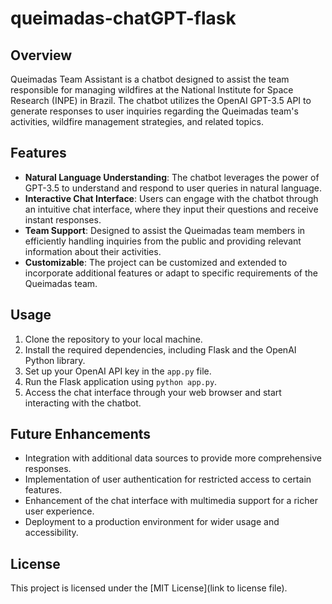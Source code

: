 # queimadas-chatGPT-flask

## Overview
Queimadas Team Assistant is a chatbot designed to assist the team responsible for managing wildfires at the National Institute for Space Research (INPE) in Brazil. The chatbot utilizes the OpenAI GPT-3.5 API to generate responses to user inquiries regarding the Queimadas team's activities, wildfire management strategies, and related topics.

## Features
- **Natural Language Understanding**: The chatbot leverages the power of GPT-3.5 to understand and respond to user queries in natural language.
- **Interactive Chat Interface**: Users can engage with the chatbot through an intuitive chat interface, where they input their questions and receive instant responses.
- **Team Support**: Designed to assist the Queimadas team members in efficiently handling inquiries from the public and providing relevant information about their activities.
- **Customizable**: The project can be customized and extended to incorporate additional features or adapt to specific requirements of the Queimadas team.

## Usage
1. Clone the repository to your local machine.
2. Install the required dependencies, including Flask and the OpenAI Python library.
3. Set up your OpenAI API key in the `app.py` file.
4. Run the Flask application using `python app.py`.
5. Access the chat interface through your web browser and start interacting with the chatbot.

## Future Enhancements
- Integration with additional data sources to provide more comprehensive responses.
- Implementation of user authentication for restricted access to certain features.
- Enhancement of the chat interface with multimedia support for a richer user experience.
- Deployment to a production environment for wider usage and accessibility.

## License
This project is licensed under the [MIT License](link to license file).
